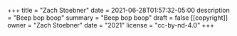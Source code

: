 +++
title = "Zach Stoebner"
date = 2021-06-28T01:57:32-05:00
description = "Beep bop boop"
summary = "Beep bop boop"
draft = false
[[copyright]]
  owner = "Zach Stoebner"
  date = "2021"
  license = "cc-by-nd-4.0"
+++
